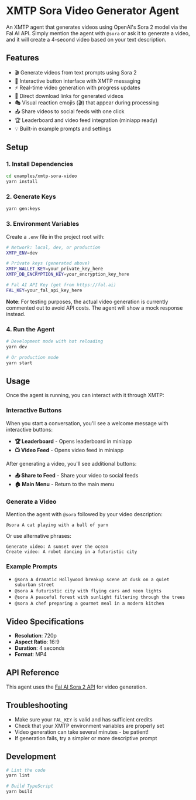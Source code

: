 # XMTP Sora Video Generator Agent

An XMTP agent that generates videos using OpenAI's Sora 2 model via the Fal AI API. Simply mention the agent with `@sora` or ask it to generate a video, and it will create a 4-second video based on your text description.

## Features

- 🎬 Generate videos from text prompts using Sora 2
- 💬 Interactive button interface with XMTP messaging
- ⚡ Real-time video generation with progress updates
- 🔗 Direct download links for generated videos
- 🎭 Visual reaction emojis (🎬) that appear during processing
- 📤 Share videos to social feeds with one click
- 🏆 Leaderboard and video feed integration (miniapp ready)
- 💡 Built-in example prompts and settings

## Setup

### 1. Install Dependencies

```bash
cd examples/xmtp-sora-video
yarn install
```

### 2. Generate Keys

```bash
yarn gen:keys
```

### 3. Environment Variables

Create a `.env` file in the project root with:

```bash
# Network: local, dev, or production
XMTP_ENV=dev

# Private keys (generated above)
XMTP_WALLET_KEY=your_private_key_here
XMTP_DB_ENCRYPTION_KEY=your_encryption_key_here

# Fal AI API Key (get from https://fal.ai)
FAL_KEY=your_fal_api_key_here
```

**Note**: For testing purposes, the actual video generation is currently commented out to avoid API costs. The agent will show a mock response instead.

### 4. Run the Agent

```bash
# Development mode with hot reloading
yarn dev

# Or production mode
yarn start
```

## Usage

Once the agent is running, you can interact with it through XMTP:

### Interactive Buttons

When you start a conversation, you'll see a welcome message with interactive buttons:

- **🏆 Leaderboard** - Opens leaderboard in miniapp
- **📺 Video Feed** - Opens video feed in miniapp

After generating a video, you'll see additional buttons:

- **📤 Share to Feed** - Share your video to social feeds
- **🏠 Main Menu** - Return to the main menu

### Generate a Video

Mention the agent with `@sora` followed by your video description:

```
@sora A cat playing with a ball of yarn
```

Or use alternative phrases:

```
Generate video: A sunset over the ocean
Create video: A robot dancing in a futuristic city
```

### Example Prompts

- `@sora A dramatic Hollywood breakup scene at dusk on a quiet suburban street`
- `@sora A futuristic city with flying cars and neon lights`
- `@sora A peaceful forest with sunlight filtering through the trees`
- `@sora A chef preparing a gourmet meal in a modern kitchen`

## Video Specifications

- **Resolution**: 720p
- **Aspect Ratio**: 16:9
- **Duration**: 4 seconds
- **Format**: MP4

## API Reference

This agent uses the [Fal AI Sora 2 API](https://fal.ai/models/fal-ai/sora-2/text-to-video/api) for video generation.

## Troubleshooting

- Make sure your `FAL_KEY` is valid and has sufficient credits
- Check that your XMTP environment variables are properly set
- Video generation can take several minutes - be patient!
- If generation fails, try a simpler or more descriptive prompt

## Development

```bash
# Lint the code
yarn lint

# Build TypeScript
yarn build
```
